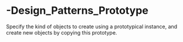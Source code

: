 # -Design_Patterns_Prototype
Specify the kind of objects to create using a prototypical instance, and create new objects by copying this prototype.
